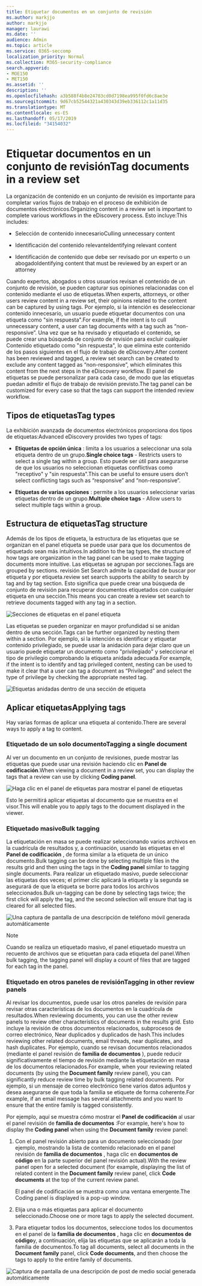 ```yaml
---
title: Etiquetar documentos en un conjunto de revisión
ms.author: markjjo
author: markjjo
manager: laurawi
ms.date: ''
audience: Admin
ms.topic: article
ms.service: O365-seccomp
localization_priority: Normal
ms.collection: M365-security-compliance
search.appverid:
- MOE150
- MET150
ms.assetid: ''
description: ''
ms.openlocfilehash: a3b588f4b8e24783cd0d7198ea995f0fd6c8ae3e
ms.sourcegitcommit: 9d67cb52544321a430343d39eb336112c1a11d35
ms.translationtype: MT
ms.contentlocale: es-ES
ms.lasthandoff: 05/17/2019
ms.locfileid: "34154032"
---
```

# <a name="tag-documents-in-a-review-set"></a><span data-ttu-id="41dcd-102">Etiquetar documentos en un conjunto de revisión</span><span class="sxs-lookup"><span data-stu-id="41dcd-102">Tag documents in a review set</span></span>

<span data-ttu-id="41dcd-103">La organización de contenido en un conjunto de revisión es importante para completar varios flujos de trabajo en el proceso de exhibición de documentos electrónicos.</span><span class="sxs-lookup"><span data-stu-id="41dcd-103">Organizing content in a review set is important to complete various workflows in the eDiscovery process.</span></span> <span data-ttu-id="41dcd-104">Esto incluye:</span><span class="sxs-lookup"><span data-stu-id="41dcd-104">This includes:</span></span>

-  <span data-ttu-id="41dcd-105">Selección de contenido innecesario</span><span class="sxs-lookup"><span data-stu-id="41dcd-105">Culling unnecessary content</span></span>

- <span data-ttu-id="41dcd-106">Identificación del contenido relevante</span><span class="sxs-lookup"><span data-stu-id="41dcd-106">Identifying relevant content</span></span>
 
-  <span data-ttu-id="41dcd-107">Identificación de contenido que debe ser revisado por un experto o un abogado</span><span class="sxs-lookup"><span data-stu-id="41dcd-107">Identifying content that must be reviewed by an expert or an attorney</span></span>

<span data-ttu-id="41dcd-108">Cuando expertos, abogados u otros usuarios revisan el contenido de un conjunto de revisión, se pueden capturar sus opiniones relacionadas con el contenido mediante el uso de etiquetas.</span><span class="sxs-lookup"><span data-stu-id="41dcd-108">When experts, attorneys, or other users review content in a review set, their opinions related to the content can be captured by using tags.</span></span> <span data-ttu-id="41dcd-109">Por ejemplo, si la intención es deseleccionar contenido innecesario, un usuario puede etiquetar documentos con una etiqueta como "sin respuesta".</span><span class="sxs-lookup"><span data-stu-id="41dcd-109">For example, if the intent is to cull unnecessary content, a user can tag documents with a tag such as “non-responsive”.</span></span> <span data-ttu-id="41dcd-110">Una vez que se ha revisado y etiquetado el contenido, se puede crear una búsqueda de conjunto de revisión para excluir cualquier Contenido etiquetado como "sin respuesta", lo que elimina este contenido de los pasos siguientes en el flujo de trabajo de eDiscovery.</span><span class="sxs-lookup"><span data-stu-id="41dcd-110">After content has been reviewed and tagged, a review set search can be created to exclude any content tagged as “non-responsive”, which eliminates this content from the next steps in the eDiscovery workflow.</span></span> <span data-ttu-id="41dcd-111">El panel de etiquetas se puede personalizar para cada caso, de modo que las etiquetas puedan admitir el flujo de trabajo de revisión previsto.</span><span class="sxs-lookup"><span data-stu-id="41dcd-111">The tag panel can be customized for every case so that the tags can support the intended review workflow.</span></span>

## <a name="tag-types"></a><span data-ttu-id="41dcd-112">Tipos de etiquetas</span><span class="sxs-lookup"><span data-stu-id="41dcd-112">Tag types</span></span>

<span data-ttu-id="41dcd-113">La exhibición avanzada de documentos electrónicos proporciona dos tipos de etiquetas:</span><span class="sxs-lookup"><span data-stu-id="41dcd-113">Advanced eDiscovery provides two types of tags:</span></span>

- <span data-ttu-id="41dcd-114">**Etiquetas de opción única** : limita a los usuarios a seleccionar una sola etiqueta dentro de un grupo.</span><span class="sxs-lookup"><span data-stu-id="41dcd-114">**Single choice tags** - Restricts users to select a single tag within a group.</span></span> <span data-ttu-id="41dcd-115">Esto puede ser útil para asegurarse de que los usuarios no seleccionan etiquetas conflictivas como "receptivo" y "sin respuesta".</span><span class="sxs-lookup"><span data-stu-id="41dcd-115">This can be useful to ensure users don’t select conflicting tags such as “responsive” and “non-responsive”.</span></span> 

- <span data-ttu-id="41dcd-116">**Etiquetas de varias opciones** : permite a los usuarios seleccionar varias etiquetas dentro de un grupo.</span><span class="sxs-lookup"><span data-stu-id="41dcd-116">**Multiple choice tags** - Allow users to select multiple tags within a group.</span></span>

## <a name="tag-structure"></a><span data-ttu-id="41dcd-117">Estructura de etiquetas</span><span class="sxs-lookup"><span data-stu-id="41dcd-117">Tag structure</span></span>

<span data-ttu-id="41dcd-118">Además de los tipos de etiqueta, la estructura de las etiquetas que se organizan en el panel etiqueta se puede usar para que los documentos de etiquetado sean más intuitivos.</span><span class="sxs-lookup"><span data-stu-id="41dcd-118">In addition to the tag types, the structure of how tags are organization in the tag panel can be used to make tagging documents more intuitive.</span></span> <span data-ttu-id="41dcd-119">Las etiquetas se agrupan por secciones.</span><span class="sxs-lookup"><span data-stu-id="41dcd-119">Tags are grouped by sections.</span></span> <span data-ttu-id="41dcd-120">revisión Set Search admite la capacidad de buscar por etiqueta y por etiqueta.</span><span class="sxs-lookup"><span data-stu-id="41dcd-120">review set search supports the ability to search by tag and by tag section.</span></span> <span data-ttu-id="41dcd-121">Esto significa que puede crear una búsqueda de conjunto de revisión para recuperar documentos etiquetados con cualquier etiqueta en una sección.</span><span class="sxs-lookup"><span data-stu-id="41dcd-121">This means you can create a review set search to retrieve documents tagged with any tag in a section.</span></span>

![Secciones de etiquetas en el panel etiqueta](../media/Tagtypes.png)

<span data-ttu-id="41dcd-123">Las etiquetas se pueden organizar en mayor profundidad si se anidan dentro de una sección.</span><span class="sxs-lookup"><span data-stu-id="41dcd-123">Tags can be further organized by nesting them within a section.</span></span> <span data-ttu-id="41dcd-124">Por ejemplo, si la intención es identificar y etiquetar contenido privilegiado, se puede usar la anidación para dejar claro que un usuario puede etiquetar un documento como "privilegiado" y seleccionar el tipo de privilegio comprobando la etiqueta anidada adecuada.</span><span class="sxs-lookup"><span data-stu-id="41dcd-124">For example, if the intent is to identify and tag privileged content, nesting can be used to make it clear that a user can tag a document as “Privileged” and select the type of privilege by checking the appropriate nested tag.</span></span>

![Etiquetas anidadas dentro de una sección de etiqueta](../media/Nestingtags.png)

## <a name="applying-tags"></a><span data-ttu-id="41dcd-126">Aplicar etiquetas</span><span class="sxs-lookup"><span data-stu-id="41dcd-126">Applying tags</span></span>

<span data-ttu-id="41dcd-127">Hay varias formas de aplicar una etiqueta al contenido.</span><span class="sxs-lookup"><span data-stu-id="41dcd-127">There are several ways to apply a tag to content.</span></span>

### <a name="tagging-a-single-document"></a><span data-ttu-id="41dcd-128">Etiquetado de un solo documento</span><span class="sxs-lookup"><span data-stu-id="41dcd-128">Tagging a single document</span></span>

<span data-ttu-id="41dcd-129">Al ver un documento en un conjunto de revisiones, puede mostrar las etiquetas que puede usar una revisión haciendo clic en **Panel de codificación**.</span><span class="sxs-lookup"><span data-stu-id="41dcd-129">When viewing a document in a review set, you can display the tags that a review can use by clicking **Coding panel**.</span></span>

![Haga clic en el panel de etiquetas para mostrar el panel de etiquetas](../media/Singledoctag.png)

<span data-ttu-id="41dcd-131">Esto le permitirá aplicar etiquetas al documento que se muestra en el visor.</span><span class="sxs-lookup"><span data-stu-id="41dcd-131">This will enable you to apply tags to the document displayed in the viewer.</span></span>

### <a name="bulk-tagging"></a><span data-ttu-id="41dcd-132">Etiquetado masivo</span><span class="sxs-lookup"><span data-stu-id="41dcd-132">Bulk tagging</span></span>

<span data-ttu-id="41dcd-133">La etiquetación en masa se puede realizar seleccionando varios archivos en la cuadrícula de resultados y, a continuación, usando las etiquetas en el **Panel de codificación** , de forma similar a la etiqueta de un único documento.</span><span class="sxs-lookup"><span data-stu-id="41dcd-133">Bulk tagging can be done by selecting multiple files in the results grid and then using the tags in the **Coding panel** similar to tagging single documents.</span></span> <span data-ttu-id="41dcd-134">Para realizar un etiquetado masivo, puede seleccionar las etiquetas dos veces; el primer clic aplicará la etiqueta y la segunda se asegurará de que la etiqueta se borre para todos los archivos seleccionados.</span><span class="sxs-lookup"><span data-stu-id="41dcd-134">Bulk un-tagging can be done by selecting tags twice; the first click will apply the tag, and the second selection will ensure that tag is cleared for all selected files.</span></span>

![Una captura de pantalla de una descripción de teléfono móvil generada automáticamente](../media/Bulktag.png)

> [!NOTE]
> <span data-ttu-id="41dcd-136">Cuando se realiza un etiquetado masivo, el panel etiquetado muestra un recuento de archivos que se etiquetan para cada etiqueta del panel.</span><span class="sxs-lookup"><span data-stu-id="41dcd-136">When bulk tagging, the tagging panel will display a count of files that are tagged for each tag in the panel.</span></span>

### <a name="tagging-in-other-review-panels"></a><span data-ttu-id="41dcd-137">Etiquetado en otros paneles de revisión</span><span class="sxs-lookup"><span data-stu-id="41dcd-137">Tagging in other review panels</span></span>

<span data-ttu-id="41dcd-138">Al revisar los documentos, puede usar los otros paneles de revisión para revisar otras características de los documentos en la cuadrícula de resultados.</span><span class="sxs-lookup"><span data-stu-id="41dcd-138">When reviewing documents, you can use the other review panels to review other characteristics of documents in the results grid.</span></span> <span data-ttu-id="41dcd-139">Esto incluye la revisión de otros documentos relacionados, subprocesos de correo electrónico, Near duplicados y duplicados de hash.</span><span class="sxs-lookup"><span data-stu-id="41dcd-139">This includes reviewing other related documents, email threads, near duplicates, and hash duplicates.</span></span> <span data-ttu-id="41dcd-140">Por ejemplo, cuando se revisan documentos relacionados (mediante el panel revisión de **familia de documentos** ), puede reducir significativamente el tiempo de revisión mediante la etiquetación en masa de los documentos relacionados.</span><span class="sxs-lookup"><span data-stu-id="41dcd-140">For example, when your reviewing related documents (by using the **Document family** review panel), you can significantly reduce review time by bulk tagging related documents.</span></span> <span data-ttu-id="41dcd-141">Por ejemplo, si un mensaje de correo electrónico tiene varios datos adjuntos y desea asegurarse de que toda la familia se etiquete de forma coherente.</span><span class="sxs-lookup"><span data-stu-id="41dcd-141">For example, if an email message has several attachments and you want to ensure that the entire family is tagged consistently.</span></span>

<span data-ttu-id="41dcd-142">Por ejemplo, aquí se muestra cómo mostrar el **Panel de codificación** al usar el panel revisión de **familia de documentos** :</span><span class="sxs-lookup"><span data-stu-id="41dcd-142">For example, here's how to display the **Coding panel** when using the **Document family** review panel:</span></span>

1. <span data-ttu-id="41dcd-143">Con el panel revisión abierto para un documento seleccionado (por ejemplo, mostrando la lista de contenido relacionado en el panel revisión de **familia de documentos** , haga clic en **documentos de código** en la parte superior del panel revisión actual).</span><span class="sxs-lookup"><span data-stu-id="41dcd-143">With the review panel open for a selected document (for example, displaying the list of related content in the **Document family** review panel, click **Code documents** at the top of the current review panel.</span></span>

   <span data-ttu-id="41dcd-144">El panel de codificación se muestra como una ventana emergente.</span><span class="sxs-lookup"><span data-stu-id="41dcd-144">The Coding panel is displayed is a pop-up window.</span></span>

2. <span data-ttu-id="41dcd-145">Elija una o más etiquetas para aplicar el documento seleccionado.</span><span class="sxs-lookup"><span data-stu-id="41dcd-145">Choose one or more tags to apply the selected document.</span></span> 

3. <span data-ttu-id="41dcd-146">Para etiquetar todos los documentos, seleccione todos los documentos en el panel de la **familia de documentos** , haga clic en **documentos de código**y, a continuación, elija las etiquetas que se aplicarán a toda la familia de documentos.</span><span class="sxs-lookup"><span data-stu-id="41dcd-146">To tag all documents, select all documents in the **Document family** panel, click **Code documents**, and then choose the tags to apply to the entire family of documents.</span></span>

![Captura de pantalla de una descripción de post de medio social generada automáticamente](../media/Relatedtag.png)

